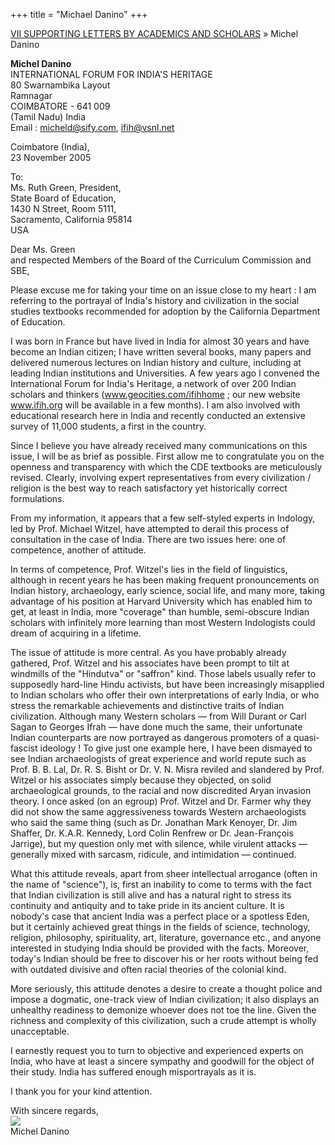 +++
title = "Michael Danino"
+++

[VII SUPPORTING LETTERS BY ACADEMICS AND SCHOLARS](/web/20110525204947/http://www.letindiadevelop.org/irochtc/07.shtml) » Michel Danino


**Michel Danino**  
INTERNATIONAL FORUM FOR INDIA'S HERITAGE  
80 Swarnambika Layout  
Ramnagar  
COIMBATORE - 641 009  
(Tamil Nadu) India  
Email : [micheld@sify.com](https://web.archive.org/web/20110525204947/mailto:micheld@sify.com), [ifih@vsnl.net](https://web.archive.org/web/20110525204947/mailto:ifih@vsnl.net)

Coimbatore (India),  
23 November 2005

To:  
Ms. Ruth Green, President,  
State Board of Education,  
1430 N Street, Room 5111,  
Sacramento, California 95814  
USA

Dear Ms. Green  
and respected Members of the Board of the Curriculum Commission and SBE,

Please excuse me for taking your time on an issue close to my heart : I am referring to the portrayal of India's history and civilization in the social studies textbooks recommended for adoption by the California Department of Education.

I was born in France but have lived in India for almost 30 years and have become an Indian citizen; I have written several books, many papers and delivered numerous lectures on Indian history and culture, including at leading Indian institutions and Universities. A few years ago I convened the International Forum for India's Heritage, a network of over 200 Indian scholars and thinkers (www.geocities.com/ifihhome ; our new website www.ifih.org will be available in a few months). I am also involved with educational research here in India and recently conducted an extensive survey of 11,000 students, a first in the country.

Since I believe you have already received many communications on this issue, I will be as brief as possible. First allow me to congratulate you on the openness and transparency with which the CDE textbooks are meticulously revised. Clearly, involving expert representatives from every civilization / religion is the best way to reach satisfactory yet historically correct formulations.

From my information, it appears that a few self-styled experts in Indology, led by Prof. Michael Witzel, have attempted to derail this process of consultation in the case of India. There are two issues here: one of competence, another of attitude.

In terms of competence, Prof. Witzel's lies in the field of linguistics, although in recent years he has been making frequent pronouncements on Indian history, archaeology, early science, social life, and many more, taking advantage of his position at Harvard University which has enabled him to get, at least in India, more "coverage" than humble, semi-obscure Indian scholars with infinitely more learning than most Western Indologists could dream of acquiring in a lifetime.

The issue of attitude is more central. As you have probably already gathered, Prof. Witzel and his associates have been prompt to tilt at windmills of the "Hindutva" or "saffron" kind. Those labels usually refer to supposedly hard-line Hindu activists, but have been increasingly misapplied to Indian scholars who offer their own interpretations of early India, or who stress the remarkable achievements and distinctive traits of Indian civilization. Although many Western scholars — from Will Durant or Carl Sagan to Georges Ifrah — have done much the same, their unfortunate Indian counterparts are now portrayed as dangerous promoters of a quasi-fascist ideology ! To give just one example here, I have been dismayed to see Indian archaeologists of great experience and world repute such as Prof. B. B. Lal, Dr. R. S. Bisht or Dr. V. N. Misra reviled and slandered by Prof. Witzel or his associates simply because they objected, on solid archaeological grounds, to the racial and now discredited Aryan invasion theory. I once asked (on an egroup) Prof. Witzel and Dr. Farmer why they did not show the same aggressiveness towards Western archaeologists who said the same thing (such as Dr. Jonathan Mark Kenoyer, Dr. Jim Shaffer, Dr. K.A.R. Kennedy, Lord Colin Renfrew or Dr. Jean-François Jarrige), but my question only met with silence, while virulent attacks — generally mixed with sarcasm, ridicule, and intimidation — continued.

What this attitude reveals, apart from sheer intellectual arrogance (often in the name of "science"), is, first an inability to come to terms with the fact that Indian civilization is still alive and has a natural right to stress its continuity and antiquity and to take pride in its ancient culture. It is nobody's case that ancient India was a perfect place or a spotless Eden, but it certainly achieved great things in the fields of science, technology, religion, philosophy, spirituality, art, literature, governance etc., and anyone interested in studying India should be provided with the facts. Moreover, today's Indian should be free to discover his or her roots without being fed with outdated divisive and often racial theories of the colonial kind.

More seriously, this attitude denotes a desire to create a thought police and impose a dogmatic, one-track view of Indian civilization; it also displays an unhealthy readiness to demonize whoever does not toe the line. Given the richness and complexity of this civilization, such a crude attempt is wholly unacceptable.

I earnestly request you to turn to objective and experienced experts on India, who have at least a sincere sympathy and goodwill for the object of their study. India has suffered enough misportrayals as it is.

I thank you for your kind attention.

With sincere regards,  
![](/web/20110525204947im_/http://www.letindiadevelop.org/irochtc/html/michel_danino.jpg)  
Michel Danino